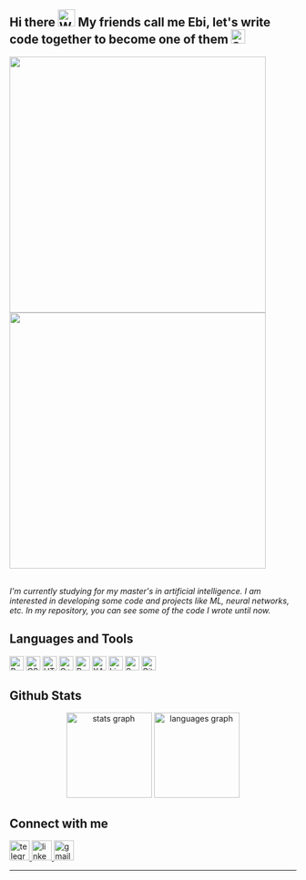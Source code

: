 ## Hi there <img src="https://raw.githubusercontent.com/Tarikul-Islam-Anik/Animated-Fluent-Emojis/master/Emojis/Hand%20gestures/Waving%20Hand.png" alt="Waving Hand" width="30" height="30" />  My friends call me Ebi, let's write code together to become one of them <img src="https://raw.githubusercontent.com/Tarikul-Islam-Anik/Animated-Fluent-Emojis/master/Emojis/Smilies/Smiling%20Face%20with%20Sunglasses.png" alt="Smiling Face With Sunglasses" width="25" height="25" />

<img src="https://user-images.githubusercontent.com/74038190/212748830-4c709398-a386-4761-84d7-9e10b98fbe6e.gif" width="450"> <img src="https://github.com/Anmol-Baranwal/Cool-GIFs-For-GitHub/assets/74038190/3b4607a1-1cc6-41f1-926f-892ae880e7a5" width="450">
<br><br>

*I'm currently studying for my master's in artificial intelligence. 
I am interested in developing some code and projects like ML, neural networks, etc. In my repository, you can see some of the code I wrote until now.*

## Languages and Tools
<div align="left">
    <img src="https://profilinator.rishav.dev/skills-assets/bootstrap-plain.svg" alt="Bootstrap" height="25" />
    <img src="https://profilinator.rishav.dev/skills-assets/css3-original-wordmark.svg" alt="CSS3" height="25" />
    <img src="https://profilinator.rishav.dev/skills-assets/html5-original-wordmark.svg" alt="HTML5" height="25" />
    <img src="https://profilinator.rishav.dev/skills-assets/cplusplus-original.svg" alt="C++" height="25" />
    <img src="https://profilinator.rishav.dev/skills-assets/python-original.svg" alt="Python" height="25" />
    <img src="https://profilinator.rishav.dev/skills-assets/xampp.png" alt="XAMPP" height="25" />
    <img src="https://profilinator.rishav.dev/skills-assets/linux-original.svg" alt="Linux" height="25" />
    <img src="https://profilinator.rishav.dev/skills-assets/sass-original.svg" alt="Sass" height="25" />
    <img src="https://profilinator.rishav.dev/skills-assets/git-scm-icon.svg" alt="Git" height="25" />
</div>


## Github Stats
<div align="center">
  <img src="https://github-readme-stats.vercel.app/api?username=EBINZUP&hide_title=false&hide_rank=false&show_icons=true&include_all_commits=true&count_private=true&disable_animations=false&theme=dracula&locale=en&hide_border=false" height="150" alt="stats graph"  />
  <img src="https://github-readme-stats.vercel.app/api/top-langs?username=EBINZUP&locale=en&hide_title=false&layout=compact&card_width=320&langs_count=5&theme=dracula&hide_border=false" height="150" alt="languages graph"  />
</div>

## Connect with me


<div align="left">
  <a href="https://t.me/Ebrahim7979" target="_blank">
    <img src="https://img.shields.io/static/v1?message=Telegram&logo=telegram&label=&color=2CA5E0&logoColor=white&labelColor=&style=for-the-badge" height="35" alt="telegram logo"  />
  </a>
  <a href="https://www.linkedin.com/in/ebrahim-nezamparast-bonab-7b3a30237/" target="_blank">
    <img src="https://img.shields.io/static/v1?message=LinkedIn&logo=linkedin&label=&color=0077B5&logoColor=white&labelColor=&style=for-the-badge" height="35" alt="linkedin logo"  />
  </a>
  <a href="mailto:jnazamprast2@gmail.com" target="_blank">
    <img src="https://img.shields.io/static/v1?message=Gmail&logo=gmail&label=&color=D14836&logoColor=white&labelColor=&style=for-the-badge" height="35" alt="gmail logo"  />
  </a>
</div>

---
